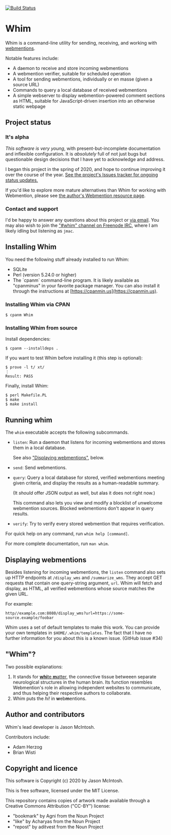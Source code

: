 [![Build Status](https://travis-ci.com/jmacdotorg/whim.svg?branch=master)](https://travis-ci.com/jmacdotorg/whim)
# Whim

Whim is a command-line utility for sending, receiving, and working with [webmentions](https://jmac.org/webmention/).

Notable features include:

- A daemon to receive and store incoming webmentions
- A webmention verifier, suitable for scheduled operation
- A tool for sending webmentions, individually or en masse (given a source URL)
- Commands to query a local database of received webmentions
- A simple webserver to display webmention-powered comment sections as HTML, suitable for JavaScript-driven insertion into an otherwise static webpage

## Project status

### It's alpha

_This software is very young_, with present-but-incomplete documentation and inflexible configuration. It is _absolutely_ full of not just bugs but questionable design decisions that I have yet to acknowledge and address.

I began this project in the spring of 2020, and hope to continue improving it over the course of the year. [See the project's Issues tracker for ongoing status updates.](https://github.com/jmacdotorg/whim/issues)

If you'd like to explore more mature alternatives than Whim for working with Webmention, please see [the author's Webmention resource page](https://jmac.org/webmention).

### Contact and support

I'd be happy to answer any questions about this project or [via email](mailto:jmac@jmac.org). You may also wish to join the ["#whim" channel on Freenode IRC](http://webchat.freenode.net/?channels=%23whim), where I am likely idling but listening as `jmac`.

## Installing Whim

You need the following stuff already installed to run Whim:

- SQLite
- Perl (version 5.24.0 or higher)
- The \`cpanm\` command-line program. It is likely available as "cpanminus" in your favorite package manager. You can also install it through the instructions at [https://cpanmin.us](https://cpanmin.us).

### Installing Whim via CPAN

    $ cpanm Whim

### Installing Whim from source

Install dependencies:

    $ cpanm --installdeps .
    

If you want to test Whim before installing it (this step is optional):

    $ prove -l t/ xt/
    ⋮
    Result: PASS

Finally, install Whim:

    $ perl Makefile.PL
    $ make
    $ make install

## Running whim

The `whim` executable accepts the following subcommands.

- `listen`: Run a daemon that listens for incoming webmentions and stores them in a local database.

    See also ["Displaying webmentions"](#displaying-webmentions), below.

- `send`: Send webmentions.
- `query`: Query a local database for stored, verified webmentions meeting given criteria, and display the results as a human-readable summary.

    (It _should_ offer JSON output as well, but alas it does not right now.)

    This command also lets you view and modify a blocklist of unwelcome webmention sources. Blocked webmentions don't appear in query results.

- `verify`: Try to verify every stored webmention that requires verification.

For quick help on any command, run `whim help [command]`.

For more complete documentation, run `man whim`.

## Displaying webmentions

Besides listening for incoming webmentions, the `listen` command also sets up HTTP endpoints at `/display_wms` and `/summarize_wms`. They accept GET requests that contain one query-string argument, `url`. Whim will fetch and display, as HTML, all verified webmentions whose source matches the given URL.

For example:

    http//example.com:8080/display_wms?url=https://some-source.example/foobar

Whim uses a set of default templates to make this work. You can provide your own templates in `$HOME/.whim/templates`. The fact that I have no further information for you about this is a known issue. (GitHub issue #34)

## "Whim"?

Two possible explanations:

1. It stands for [**whi**te **m**atter](https://en.wikipedia.org/wiki/White_matter), the connective tissue betweeen separate neurological structures in the human brain. Its function resembles Webmention's role in allowing independent websites to communicate, and thus helping their respective authors to collaborate.
2. Whim puts the _hi!_ in **w**eb**m**entions.

## Author and contributors

Whim's lead developer is Jason McIntosh.

Contributors include:

- Adam Herzog
- Brian Wisti

## Copyright and licence

This software is Copyright (c) 2020 by Jason McIntosh.

This is free software, licensed under the MIT License.

This repository contains copies of artwork made available through a Creative Commons Attribution ("CC-BY") license:

- "bookmark" by Agni from the Noun Project
- "like" by Acharyas from the Noun Project
- "repost" by aditvest from the Noun Project
